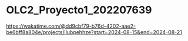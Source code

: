 # OLC2_Proyecto1_202207639

https://wakatime.com/@dd9cbf79-b76d-4202-aae2-be6bff8a804e/projects/ilubpehhze?start=2024-08-15&end=2024-08-21

